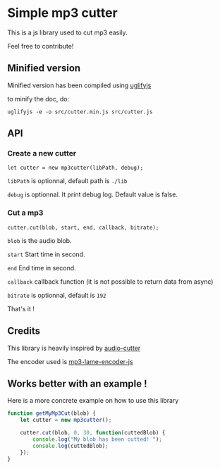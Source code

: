 # Simple mp3 cutter

This is a js library used to cut mp3 easily.

Feel free to contribute!

## Minified version

Minified version has been compiled using [uglifyjs](https://github.com/mishoo/UglifyJS)

to minify the doc, do: 

```
uglifyjs -e -o src/cutter.min.js src/cutter.js
```

## API

### Create a new cutter

```
let cutter = new mp3cutter(libPath, debug);
```

```libPath``` is optionnal, default path is ```./lib```

```debug``` is optionnal. It print debug log. Default value is false.

### Cut a mp3

```
cutter.cut(blob, start, end, callback, bitrate);
```

```blob``` is the audio blob.

```start``` Start time in second.

```end``` End time in second.

```callback``` callback function (it is not possible to return data from async)

```bitrate``` is optionnal, default is ```192```

That's it !

## Credits

This library is heavily inspired by [audio-cutter](https://github.com/meowtec/audio-cutter)

The encoder used is [mp3-lame-encoder-js](https://github.com/higuma/mp3-lame-encoder-js)


## Works better with an example !

Here is a more concrete example on how to use this library

```javascript
function getMyMp3Cut(blob) {
	let cutter = new mp3cutter();

	cutter.cut(blob, 0, 30, function(cuttedBlob) {
		console.log("My blob has been cutted! ");
		console.log(cuttedBlob);
	});
}
```
